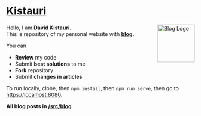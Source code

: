 # <a href="https://davidkistauri.ru/">Kistauri</a>

<img
  align="right"
  src="https://davidkistauri.ru/icons/icon-144x144.png"
  width="100px"
  height="100px"
  alt="Blog Logo">

Hello, I am **David Kistauri**.\
This is repository of my personal website with **[blog](https://davidkistauri.ru/blog).**

You can

- **Review** my code
- Submit **best solutions** to me
- **Fork** repository
- Submit **changes in articles**

To run locally, clone, then `npm install`, then `npm run serve`, then go to [https://localhost:8080](https://localhost:8000).

**All blog posts in [/src/blog](https://github.com/dtroode/kistauri/blob/master/src/blog/)**

